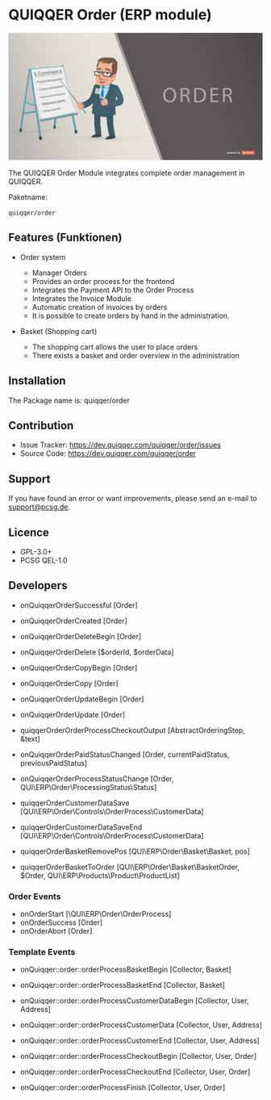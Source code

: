 QUIQQER Order (ERP module)
========

![QUIQQER ORDER](bin/images/Readme.png)

The QUIQQER Order Module integrates complete order management in QUIQQER.

Paketname:

    quiqqer/order


Features (Funktionen)
--------

- Order system
    - Manager Orders
    - Provides an order process for the frontend
    - Integrates the Payment API to the Order Process
    - Integrates the Invoice Module
    - Automatic creation of invoices by orders
    - It is possible to create orders by hand in the administration.

- Basket (Shopping cart)
    - The shopping cart allows the user to place orders
    - There exists a basket and order overview in the administration


Installation
------------

The Package name is: quiqqer/order


Contribution
----------

- Issue Tracker: https://dev.quiqqer.com/quiqqer/order/issues
- Source Code: https://dev.quiqqer.com/quiqqer/order


Support
-------

If you have found an error or want improvements, please send an e-mail to support@pcsg.de.


Licence
-------

- GPL-3.0+
- PCSG QEL-1.0


Developers
--------

- onQuiqqerOrderSuccessful [Order]
- onQuiqqerOrderCreated [Order]

- onQuiqqerOrderDeleteBegin [Order]
- onQuiqqerOrderDelete [$orderId, $orderData]

- onQuiqqerOrderCopyBegin [Order]
- onQuiqqerOrderCopy [Order]

- onQuiqqerOrderUpdateBegin [Order]
- onQuiqqerOrderUpdate [Order]

- quiqqerOrderOrderProcessCheckoutOutput [AbstractOrderingStep, &text]

- onQuiqqerOrderPaidStatusChanged [Order, currentPaidStatus, previousPaidStatus]
- onQuiqqerOrderProcessStatusChange [Order, QUI\ERP\Order\ProcessingStatus\Status]

- quiqqerOrderCustomerDataSave [QUI\ERP\Order\Controls\OrderProcess\CustomerData]
- quiqqerOrderCustomerDataSaveEnd [QUI\ERP\Order\Controls\OrderProcess\CustomerData]

- quiqqerOrderBasketRemovePos [QUI\ERP\Order\Basket\Basket, pos]
- quiqqerOrderBasketToOrder [QUI\ERP\Order\Basket\BasketOrder, $Order, QUI\ERP\Products\Product\ProductList]

### Order Events

- onOrderStart [\QUI\ERP\Order\OrderProcess]
- onOrderSuccess [Order]
- onOrderAbort [Order]

### Template Events

- onQuiqqer::order::orderProcessBasketBegin [Collector, Basket]
- onQuiqqer::order::orderProcessBasketEnd [Collector, Basket]

- onQuiqqer::order::orderProcessCustomerDataBegin [Collector, User, Address]
- onQuiqqer::order::orderProcessCustomerData [Collector, User, Address]
- onQuiqqer::order::orderProcessCustomerEnd [Collector, User, Address]

- onQuiqqer::order::orderProcessCheckoutBegin [Collector, User, Order]
- onQuiqqer::order::orderProcessCheckoutEnd [Collector, User, Order]

- onQuiqqer::order::orderProcessFinish [Collector, User, Order]
